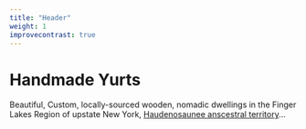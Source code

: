 ```yaml
---
title: "Header"
weight: 1
improvecontrast: true
---
```


# Handmade Yurts

Beautiful, Custom, locally-sourced wooden, nomadic dwellings in the Finger Lakes Region of upstate New York, [Haudenosaunee anscestral territory](https://www.haudenosauneeconfederacy.com/who-we-are/)...
